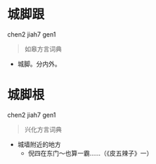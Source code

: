 # 城脚跟
chen2 jiah7 gen1
> 如皋方言词典
- 城脚。分内外。

# 城脚根
chen2 jiah7 gen1
> 兴化方言词典
- 城墙附近的地方
  - 倪四在东门～也算一霸……（《皮五辣子》一）
